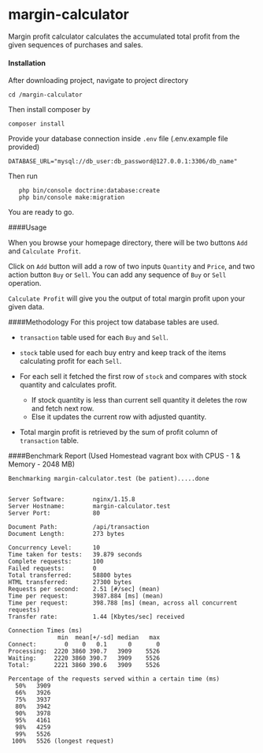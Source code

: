 # margin-calculator
Margin profit calculator calculates the accumulated total profit from the given sequences of purchases and sales.


#### Installation

After downloading project, navigate to project directory
    
    cd /margin-calculator
    
Then install composer by

    composer install
    
Provide your database connection inside  `.env` file (.env.example file provided)

    DATABASE_URL="mysql://db_user:db_password@127.0.0.1:3306/db_name"
    
Then run 
       
       php bin/console doctrine:database:create
       php bin/console make:migration
       
You are ready to go.

####Usage

When you browse your homepage directory, there will be two buttons `Add` and `Calculate Profit`.

Click on `Add` button will add a row of two inputs `Quantity` and `Price`, and two action button `Buy` or `Sell`.
You can add any sequence of `Buy` or `Sell` operation.

`Calculate Profit` will give you the output of total margin profit upon your given data.

####Methodology
For this project tow database tables are used.
- `transaction` table used for each `Buy` and `Sell`.
- `stock` table used for each buy entry and keep track of the items calculating profit for each `Sell`.

- For each sell it fetched the first row of `stock` and compares with stock quantity and calculates profit.
    * If stock quantity is less than current sell quantity it deletes the row and fetch next row.
    * Else it updates the current row with adjusted quantity.

- Total margin profit is retrieved by the sum of profit column of `transaction` table.

####Benchmark Report
(Used Homestead vagrant box with CPUS - 1 & Memory - 2048 MB)
```
Benchmarking margin-calculator.test (be patient).....done


Server Software:        nginx/1.15.8
Server Hostname:        margin-calculator.test
Server Port:            80

Document Path:          /api/transaction
Document Length:        273 bytes

Concurrency Level:      10
Time taken for tests:   39.879 seconds
Complete requests:      100
Failed requests:        0
Total transferred:      58800 bytes
HTML transferred:       27300 bytes
Requests per second:    2.51 [#/sec] (mean)
Time per request:       3987.884 [ms] (mean)
Time per request:       398.788 [ms] (mean, across all concurrent requests)
Transfer rate:          1.44 [Kbytes/sec] received

Connection Times (ms)
              min  mean[+/-sd] median   max
Connect:        0    0   0.1      0       0
Processing:  2220 3860 390.7   3909    5526
Waiting:     2220 3860 390.7   3909    5526
Total:       2221 3860 390.6   3909    5526

Percentage of the requests served within a certain time (ms)
  50%   3909
  66%   3926
  75%   3937
  80%   3942
  90%   3978
  95%   4161
  98%   4259
  99%   5526
 100%   5526 (longest request)
```